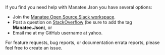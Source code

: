 If you find you need help with Manatee.Json you have several options:

- Join the [Manatee Open Source Slack workspace](https://join.slack.com/t/manateeopensource/shared_invite/enQtMzU4MjgzMjgyNzU3LWZjYzAzYzY3NjY1MjY3ODI0ZGJiZjc3Nzk1MDM5NTNlMjMyOTE0MzMxYWVjMjdiOGU1NDY5OGVhMGQ5YzY4Zjg).
- Post a question on [StackOverflow](http://www.stackoverflow.com) (be sure to add the tag **Manatee.Json**), or
- Email me at my GitHub username at yahoo.

For feature requests, bug reports, or documentation errata reports, please feel free to create an issue.

